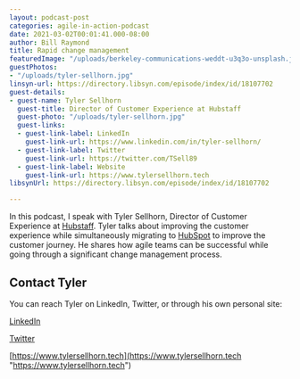 ```yaml
---
layout: podcast-post
categories: agile-in-action-podcast
date: 2021-03-02T00:01:41.000-08:00
author: Bill Raymond
title: Rapid change management
featuredImage: "/uploads/berkeley-communications-weddt-u3q3o-unsplash.jpg"
guestPhotos:
- "/uploads/tyler-sellhorn.jpg"
linsyn-url: https://directory.libsyn.com/episode/index/id/18107702
guest-details:
- guest-name: Tyler Sellhorn
  guest-title: Director of Customer Experience at Hubstaff
  guest-photo: "/uploads/tyler-sellhorn.jpg"
  guest-links:
  - guest-link-label: LinkedIn
    guest-link-url: https://www.linkedin.com/in/tyler-sellhorn/
  - guest-link-label: Twitter
    guest-link-url: https://twitter.com/TSell89
  - guest-link-label: Website
    guest-link-url: https://www.tylersellhorn.tech
libsynUrl: https://directory.libsyn.com/episode/index/id/18107702

---
```

In this podcast, I speak with Tyler Sellhorn, Director of Customer Experience at [Hubstaff](https://hubstaff.com). Tyler talks about improving the customer experience while simultaneously migrating to [HubSpot](https://www.hubspot.com) to improve the customer journey. He shares how agile teams can be successful while going through a significant change management process.

## Contact Tyler

You can reach Tyler on LinkedIn, Twitter, or through his own personal site:

[LinkedIn](https://www.linkedin.com/in/tyler-sellhorn/)

[Twitter](https://twitter.com/TSell89)

[https://www.tylersellhorn.tech](https://www.tylersellhorn.tech "https://www.tylersellhorn.tech")